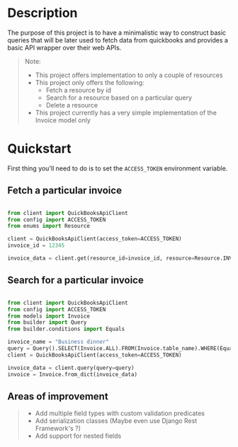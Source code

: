 
# Description

The purpose of this project is to have a minimalistic way to construct basic queries that will be later used to fetch
data from quickbooks and provides a basic API wrapper over their web APIs.

> Note: 
> 
> * This project offers implementation to only a couple of resources
> * This project only offers the following:
>   * Fetch a resource by id
>   * Search for a resource based on a particular query
>   * Delete a resource
> * This project currently has a very simple implementation of the Invoice model only

#  Quickstart

First thing you'll need to do is to set the `ACCESS_TOKEN` environment variable.

## Fetch a particular invoice

```py

from client import QuickBooksApiClient
from config import ACCESS_TOKEN
from enums import Resource

client = QuickBooksApiClient(access_token=ACCESS_TOKEN)
invoice_id = 12345

invoice_data = client.get(resource_id=invoice_id, resource=Resource.INVOICE)

```

## Search for a particular invoice 

```py

from client import QuickBooksApiClient
from config import ACCESS_TOKEN
from models import Invoice
from builder import Query
from builder.conditions import Equals

invoice_name = "Business dinner"
query = Query().SELECT(Invoice.ALL).FROM(Invoice.table_name).WHERE(Equals(Invoice.doc_number, invoice_name))
client = QuickBooksApiClient(access_token=ACCESS_TOKEN)

invoice_data = client.query(query=query)
invoice = Invoice.from_dict(invoice_data)
```


## Areas of improvement
> * Add multiple field types with custom validation predicates
> * Add serialization classes (Maybe even use Django Rest Framework's ?)
> * Add support for nested fields